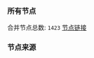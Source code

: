 ### 所有节点
合并节点总数: `1423`
[节点链接](https://raw.githubusercontent.com/rzhy1/11/master/sub/sub_merge_base64.txt)

### 节点来源